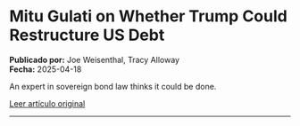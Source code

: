# Mitu Gulati on Whether Trump Could Restructure US Debt

**Publicado por:** Joe Weisenthal, Tracy Alloway  
**Fecha:** 2025-04-18

An expert in sovereign bond law thinks it could be done.

[Leer artículo original](https://www.bloomberg.com/news/articles/2025-04-18/mitu-gulati-on-whether-trump-could-restructure-us-debt)

---
